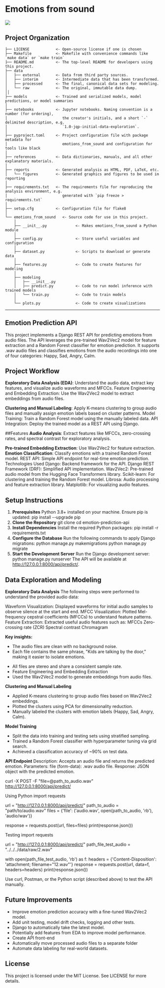 # Emotions from sound

<a target="_blank" href="https://cookiecutter-data-science.drivendata.org/">
    <img src="https://img.shields.io/badge/CCDS-Project%20template-328F97?logo=cookiecutter" />
</a>

## Project Organization

```
├── LICENSE            <- Open-source license if one is chosen
├── Makefile           <- Makefile with convenience commands like `make data` or `make train`
├── README.md          <- The top-level README for developers using this project.
├── data
│   ├── external       <- Data from third party sources.
│   ├── interim        <- Intermediate data that has been transformed.
│   ├── processed      <- The final, canonical data sets for modeling.
│   └── raw            <- The original, immutable data dump.
││
├── models             <- Trained and serialized models, model predictions, or model summaries
│
├── notebooks          <- Jupyter notebooks. Naming convention is a number (for ordering),
│                         the creator's initials, and a short `-` delimited description, e.g.
│                         `1.0-jqp-initial-data-exploration`.
│
├── pyproject.toml     <- Project configuration file with package metadata for 
│                         emotions_from_sound and configuration for tools like black
│
├── references         <- Data dictionaries, manuals, and all other explanatory materials.
│
├── reports            <- Generated analysis as HTML, PDF, LaTeX, etc.
│   └── figures        <- Generated graphics and figures to be used in reporting
│
├── requirements.txt   <- The requirements file for reproducing the analysis environment, e.g.
│                         generated with `pip freeze > requirements.txt`
│
├── setup.cfg          <- Configuration file for flake8
│
└── emotions_from_sound   <- Source code for use in this project.
    │
    ├── __init__.py             <- Makes emotions_from_sound a Python module
    │
    ├── config.py               <- Store useful variables and configuration
    │
    ├── dataset.py              <- Scripts to download or generate data
    │
    ├── features.py             <- Code to create features for modeling
    │
    ├── modeling                
    │   ├── __init__.py 
    │   ├── predict.py          <- Code to run model inference with trained models          
    │   └── train.py            <- Code to train models
    │
    └── plots.py                <- Code to create visualizations
```

--------

## Emotion Prediction API
This project implements a Django REST API for predicting emotions from audio files. The API leverages the pre-trained Wav2Vec2 model for feature extraction and a Random Forest classifier for emotion prediction. It supports .wav audio files and classifies emotions from the audio recordings into one of four categories: Happy, Sad, Angry, Calm.

## Project Workflow
**Exploratory Data Analysis (EDA)**: Understand the audio data, extract key features, and visualize audio waveforms and MFCCs.
Feature Engineering and Embedding Extraction: Use the Wav2Vec2 model to extract embeddings from audio files.

**Clustering and Manual Labeling**: Apply K-means clustering to group audio files and manually assign emotion labels based on cluster patterns.
Model Training: Train a Random Forest model using the manually labeled data.
API Integration: Deploy the trained model as a REST API using Django.

##Features
**Audio Analysis**: Extract features like MFCCs, zero-crossing rates, and spectral contrast for exploratory analysis.

**Pre-trained Embedding Extraction**: Use Wav2Vec2 for feature extraction.
**Emotion Classification**: Classify emotions with a trained Random Forest model.
REST API: Simple API endpoint for real-time emotion prediction.
Technologies Used
Django: Backend framework for the API.
Django REST Framework (DRF): Simplified API implementation.
Wav2Vec2: Pre-trained audio model from the Hugging Face Transformers library.
Scikit-learn: For clustering and training the Random Forest model.
Librosa: Audio processing and feature extraction library.
Matplotlib: For visualizing audio features.

## Setup Instructions
1. **Prerequisites**
Python 3.8+ installed on your machine.
Ensure pip is updated:
pip install --upgrade pip
2. **Clone the Repository**
git clone <repository-url>
cd emotion-prediction-api
3. **Install Dependencies**
Install the required Python packages:
pip install -r requirements.txt
4. **Configure the Database**
Run the following commands to apply Django migrations:
python manage.py makemigrations
python manage.py migrate
5. **Start the Development Server**
Run the Django development server:
python manage.py runserver
The API will be available at http://127.0.0.1:8000/api/predict/.

## Data Exploration and Modeling
**Exploratory Data Analysis**
The following steps were performed to understand the provided audio data:

Waveform Visualization: Displayed waveforms for initial audio samples to observe silence at the start and end.
MFCC Visualization: Plotted Mel-frequency cepstral coefficients (MFCCs) to understand feature patterns.
Feature Extraction: Extracted useful audio features such as:
MFCCs
Zero-crossing rate (ZCR)
Spectral contrast
Chromagram

**Key insights:**
- The audio files are clean with no background noise.
- Each file contains the same phrase, "Kids are talking by the door," making it easier to isolate emotions.
* All files are stereo and share a consistent sample rate.
* Feature Engineering and Embedding Extraction
* Used the Wav2Vec2 model to generate embeddings from audio files.

**Clustering and Manual Labeling**
- Applied K-means clustering to group audio files based on Wav2Vec2 embeddings.
- Plotted the clusters using PCA for dimensionality reduction.
- Manually labeled the clusters with emotion labels (Happy, Sad, Angry, Calm).

**Model Training**
- Split the data into training and testing sets using stratified sampling.
- Trained a Random Forest classifier with hyperparameter tuning via grid search.
- Achieved a classification accuracy of ~90% on test data.

**API Endpoint**
Description: Accepts an audio file and returns the predicted emotion.
Parameters:
file (form-data): .wav audio file.
Response: JSON object with the predicted emotion.

curl -X POST -F "file=@path_to_audio.wav" http://127.0.0.1:8000/api/predict/

Using Python
import requests

url = "http://127.0.0.1:8000/api/predict/"
path_to_audio = "path/to/audio.wav"
files = {'file': ('audio.wav', open(path_to_audio, 'rb'), 'audio/wav')}

response = requests.post(url, files=files)
print(response.json())

Testing
import requests

url = "http://127.0.0.1:8000/api/predict/"
path_file_test_audio = "../../../data/raw/2.wav"

with open(path_file_test_audio, 'rb') as f:
    headers = {'Content-Disposition': 'attachment; filename="12.wav"'}
    response = requests.post(url, data=f, headers=headers)
    print(response.json())

Use curl, Postman, or the Python script (described above) to test the API manually.

## Future Improvements
- Improve emotion prediction accuracy with a fine-tuned Wav2Vec2 model.
- Add unit testing, model drift checks, logging and other tests.
- Django to automatically take the latest model.
- Potentially add features from EDA to improve model performance.
- Create API front-end
- Automatically move processed audio files to a separate folder
- Automate data labeling for real-world datasets.

## License
This project is licensed under the MIT License. See LICENSE for more details.